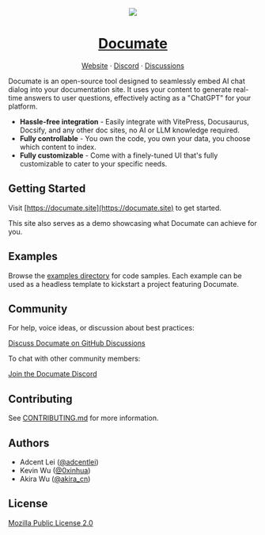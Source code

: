 <p align="center">
  <a href="https://documate.site">
    <picture>
      <img src="https://user-images.githubusercontent.com/1651946/268347316-23ca9837-f48b-4f0d-9c24-38a5b474de03.png" />
    </picture>
    <h1 align="center">Documate</h1>
  </a>
  <p align="center">
    <a href="https://documate.site">Website</a>
    <span> · </span>
    <a href="https://discord.gg/YhypQrZBu5">Discord</a>
    <span> · </span>
    <a href="https://github.com/AirCodeLabs/documate/discussions">Discussions</a> 
  </p>
</p>

Documate is an open-source tool designed to seamlessly embed AI chat dialog into your documentation site. It uses your content to generate real-time answers to user questions, effectively acting as a "ChatGPT" for your platform.

- **Hassle-free integration** - Easily integrate with VitePress, Docusaurus, Docsify, and any other doc sites, no AI or LLM knowledge required.
- **Fully controllable** - You own the code, you own your data, you choose which content to index.
- **Fully customizable** - Come with a finely-tuned UI that's fully customizable to cater to your specific needs.

## Getting Started

Visit [https://documate.site](https://documate.site) to get started.

This site also serves as a demo showcasing what Documate can achieve for you.

## Examples

Browse the [examples directory](./examples/) for code samples. Each example can be used as a headless template to kickstart a project featuring Documate.

## Community

For help, voice ideas, or discussion about best practices:

[Discuss Documate on GitHub Discussions](https://github.com/aircodelabs/documate/discussions)

To chat with other community members:

[Join the Documate Discord](https://discord.gg/YhypQrZBu5)

## Contributing

See [CONTRIBUTING.md](./CONTRIBUTING.md) for more information.

## Authors

- Adcent Lei ([@adcentlei](https://twitter.com/adcentlei))
- Kevin Wu ([@0xinhua](https://twitter.com/0xinhua))
- Akira Wu ([@akira_cn](https://twitter.com/akira_cn))

## License

[Mozilla Public License 2.0](./LICENSE)
